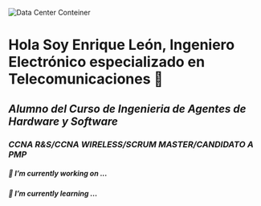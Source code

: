 ![Data Center Conteiner](https://www.rittal.com/de_de/rimatrixs/img/pi_selektor2.png)

# Hola Soy Enrique León, Ingeniero Electrónico especializado en Telecomunicaciones 👋
## *Alumno del Curso de Ingenieria de Agentes de Hardware y Software*
### *CCNA R&S/CCNA WIRELESS/SCRUM MASTER/CANDIDATO A PMP*



##### 🔭 *I’m currently working on ...*
##### 🌱 *I’m currently learning ...*


<!--
**Nrikeleon/Nrikeleon** is a ✨ _special_ ✨ repository because its `README.md` (this file) appears on your GitHub profile.

Here are some ideas to get you started:

- 🔭 I’m currently working on ...
- 🌱 I’m currently learning ...
- 👯 I’m looking to collaborate on ...
- 🤔 I’m looking for help with ...
- 💬 Ask me about ...
- 📫 How to reach me: ...
- 😄 Pronouns: ...
- ⚡ Fun fact: ...
-->
